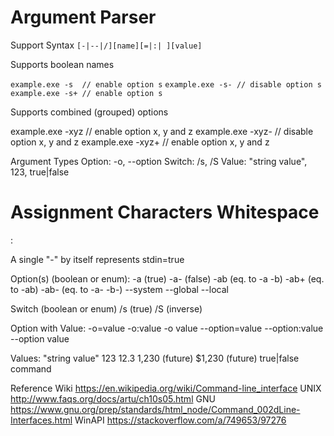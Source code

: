 # Argument Parser

Support Syntax
`[-|--|/][name][=|:| ][value]`

Supports boolean names

`example.exe -s  // enable option s`
`example.exe -s- // disable option s`
`example.exe -s+ // enable option s`

Supports combined (grouped) options

example.exe -xyz  // enable option x, y and z
example.exe -xyz- // disable option x, y and z
example.exe -xyz+ // enable option x, y and z


Argument Types
Option: -o, --option
Switch: /s, /S
Value: "string value", 123, true|false

Assignment Characters
Whitespace
=
:

A single "-" by itself represents stdin=true

Option(s) (boolean or enum): 
	-a	(true)
	-a- (false)
	-ab  (eq. to -a -b)
	-ab+ (eq. to -ab)
	-ab- (eq. to -a- -b-)
	--system
	--global
	--local

Switch (boolean or enum)
	/s	(true)
	/S	(inverse)

Option with Value: 
	-o=value 
	-o:value 
	-o value 
	--option=value
	--option:value
	--option value
		
Values:
	"string value"
	123
	12.3
	1,230 (future)
	$1,230  (future)
	true|false
	command

Reference
	Wiki		https://en.wikipedia.org/wiki/Command-line_interface
	UNIX 		http://www.faqs.org/docs/artu/ch10s05.html
	GNU 		https://www.gnu.org/prep/standards/html_node/Command_002dLine-Interfaces.html
	WinAPI		https://stackoverflow.com/a/749653/97276